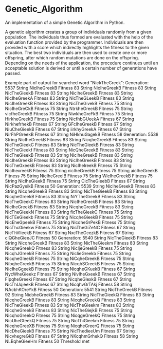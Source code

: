 # Genetic_Algorithm
An implementation of a simple Genetic Algorithm in Python. 

A genetic algorithm creates a group of individuals randomly from a given population. The individuals thus formed are evaluated with the help of the evaluation function provided by the programmer. Individuals are then provided with a score which indirectly highlights the fitness to the given situation. The best two individuals are then used to create one or more offspring, after which random mutations are done on the offspring. Depending on the needs of the application, the procedure continues until an acceptable solution is derived or until a certain number of generations have passed.

Example part of output for searched word "NickTheGreek":
Generation: 5537
String NicIheGreekB Fitness 83
String NicIheGreekB Fitness 83
String NicTheGieekB Fitness 83
String NicIheGreekB Fitness 83
String NicIheGreekA Fitness 83
String NicTheGLeekB Fitness 83
String NicIheGreekB Fitness 83
String NicTheGivekB Fitness 75
String NicIheGreCkB Fitness 75
String NtrkheGreekB Fitness 75
String vicfheGreekB Fitness 75
String NiwkheGreFkB Fitness 75
String HirkheGreekB Fitness 75
String NicfhbGUeekA Fitness 67
String NirkhefrhekB Fitness 67
String GFcIheGreekB Fitness 67
String NiuCheGieekB Fitness 67
String iirkhyGreekA Fitness 67
String NirFhPGreekB Fitness 67
String NiHkhuGagekB Fitness 58
Generation: 5538
String NicIheGreekB Fitness 83
String NicqheGreekB Fitness 83
String NicTheGieekC Fitness 83
String NicTheGieekB Fitness 83
String NicTheGieekf Fitness 83
String NicQheGreekB Fitness 83
String NicTheGieekB Fitness 83
String NicIheGreekB Fitness 83
String NicIheGreekB Fitness 83
String NicIheGreekB Fitness 83
String NicTheGxeekB Fitness 83
String NicIhelreekB Fitness 75
String NicIhexreekB Fitness 75
String nicIheGreekB Fitness 75
String aicIheGreekB Fitness 75
String NicIheGreelB Fitness 75
String WicIheGreekB Fitness 75
String NicIheGieekB Fitness 75
String CicTheGieebB Fitness 67
String NicPazGyeikB Fitness 50
Generation: 5539
String NicIheGreekB Fitness 83
String NicqheGreekB Fitness 83
String NicTheGieekB Fitness 83
String NicqheGreekB Fitness 83
String NiYTheGreekB Fitness 83
String NicTheGieekC Fitness 83
String NicIheGreekB Fitness 83
String NicIheGreekB Fitness 83
String NicqheGreekB Fitness 83
String NicTheGieekN Fitness 83
String ficTheGieekC Fitness 75
String NicTEeGieekb Fitness 75
String NicqheGieekB Fitness 75
String NicEheGpeekB Fitness 75
String NicdheGrPekB Fitness 75
String NicThcGieekw Fitness 75
String NicTheGiZeNC Fitness 67
String NicThVIieekB Fitness 67
String NxcTheGcezkB Fitness 67
String ciQGheGieeJC Fitness 50
Generation: 5540
String NicTheGieekB Fitness 83
String NicqheGreekB Fitness 83
String NicTheGieekm Fitness 83
String NicqheGreekQ Fitness 83
String NicIjeGreekB Fitness 75
String NicqhJGreekB Fitness 75
String NicIieGreekb Fitness 75
String NicqheGIeekB Fitness 75
String NiCqheGreekB Fitness 75
String NibqheGreekB Fitness 75
String NicqhSGreekB Fitness 75
String NicIheGgeekB Fitness 75
String NicqheGKuekB Fitness 67
String NycWheGieekz Fitness 67
String NivIheGxeekB Fitness 67
String FipqheGreeki Fitness 67
String NicqheGlexkB Fitness 67
String NicThUqieekB Fitness 67
String NicqhvGrTAkj Fitness 58
String NAcbhKOreYkB Fitness 50
Generation: 5541
String NicTheGreekB Fitness 92
String NicbheGreekB Fitness 83
String NicTheGieekQ Fitness 83
String NicqheGreekB Fitness 83
String NicqheGreekQ Fitness 83
String NicTheGieekB Fitness 83
String NicTheGieekm Fitness 83
String NicqheGreekB Fitness 83
String NicTheGiejkB Fitness 75
String NicqhoGreekQ Fitness 75
String NicqgeGreekQ Fitness 75
String NicUheGteekQ Fitness 75
String NicThiGieekm Fitness 75
String NicqheGreeXB Fitness 75
String NicqheGreerQ Fitness 75
String NicDheGieekB Fitness 75
String NicThedieeUm Fitness 67
String NicvhegreGkB Fitness 67
String NKcqhmGrhekQ Fitness 58
String NLBqheGieeHm Fitness 50
Threshold met
